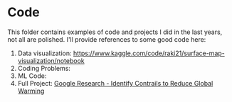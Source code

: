 # Code

This folder contains examples of code and projects I did in the last years, not all are polished.
I'll provide references to some good code here:

1. Data visualization: https://www.kaggle.com/code/raki21/surface-map-visualization/notebook
2. Coding Problems: 
3. ML Code:
4. Full Project: [Google Research - Identify Contrails to Reduce Global Warming](https://github.com/rachiki/Finding-A-Great-ML-Job/tree/main/Code%20and%20Projects/Google%20Research%20-%20Identify%20Contrails%20in%20Satellite%20Images)
